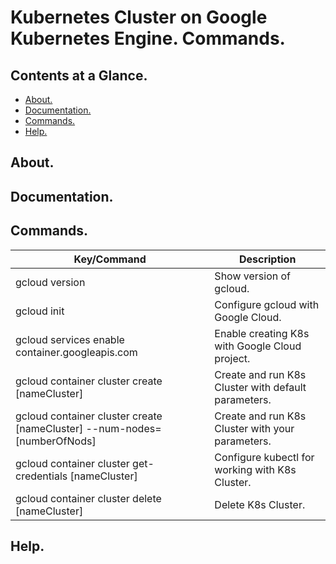 # Kubernetes Cluster on Google Kubernetes Engine. Commands.





## Contents at a Glance.
* [About.](#about)
* [Documentation.](#documentation)
* [Commands.](#commands)
* [Help.](#help)





## About.





## Documentation.





## Commands.

| Key/Command                                                                 | Description                                                                     |
| --------------------------------------------------------------------------- | ------------------------------------------------------------------------------- |
| gcloud version                                                              | Show version of gcloud.                                                         |
| gcloud init                                                                 | Configure gcloud with Google Cloud.                                             |
| gcloud services enable container.googleapis.com                             | Enable creating K8s with Google Cloud project.                                  |
| gcloud container cluster create [nameCluster]                               | Create and run K8s Cluster with default parameters.                             |
| gcloud container cluster create [nameCluster] --num-nodes=[numberOfNods]    | Create and run K8s Cluster with your parameters.                                |
| gcloud container cluster get-credentials [nameCluster]                      | Configure kubectl for working with K8s Cluster.                                 |
| gcloud container cluster delete [nameCluster]                               | Delete K8s Cluster.                                                             |

## Help.

